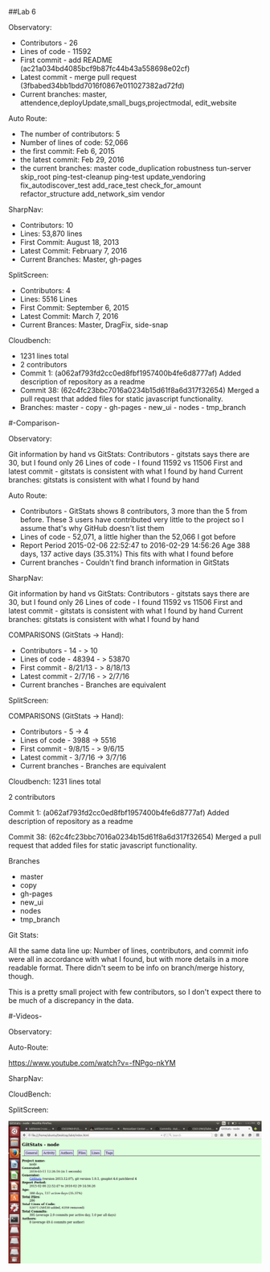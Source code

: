 ##Lab 6

Observatory:
* Contributors - 26
* Lines of code - 11592
* First commit - add README (ac21a034bd4085bcf9b87fc44b43a558698e02cf)
* Latest commit - merge pull request (3fbabed34bb1bdd7016f0867e011027382ad72fd)
* Current branches: master, attendence,deployUpdate,small_bugs,projectmodal,
  edit_website


Auto Route:
* The number of contributors: 5
* Number of lines of code: 52,066
* the first commit: Feb 6, 2015
* the latest commit: Feb 29, 2016
* the current branches: master code_duplication robustness tun-server skip_root ping-test-cleanup ping-test update_vendoring fix_autodiscover_test add_race_test check_for_amount refactor_structure add_network_sim vendor

SharpNav:
  * Contributors:  10
  * Lines:  53,870 lines
  * First Commit: August 18, 2013
  * Latest Commit: February 7, 2016
  * Current Branches: Master, gh-pages
  
SplitScreen:
  * Contributors: 4
  * Lines: 5516 Lines
  * First Commit: September 6, 2015
  * Latest Commit: March 7, 2016
  * Current Brances: Master, DragFix, side-snap

Cloudbench:
* 1231 lines total
* 2 contributors
* Commit 1: (a062af793fd2cc0ed8fbf1957400b4fe6d8777af) Added description of repository as a readme
* Commit 38: (62c4fc23bbc7016a0234b15d61f8a6d317f32654) Merged a pull request that added files for static javascript functionality.
* Branches: master - copy - gh-pages - new_ui - nodes - tmp_branch

#-Comparison-

Observatory:

Git information by hand vs GitStats:
Contributors - gitstats says there are 30, but I found only 26
Lines of code - I found 11592 vs 11506
First and latest commit - gitstats is consistent with what I found by hand
Current branches: gitstats is consistent with what I found by hand

Auto Route:
* Contributors - GitStats shows 8 contributors, 3 more than the 5 from before.  These 3 users have contributed very little to the project so I assume that's why GitHub doesn't list them
* Lines of code - 52,071, a little higher than the 52,066 I got before
* Report Period
  2015-02-06 22:52:47 to 2016-02-29 14:56:26
  Age
  388 days, 137 active days (35.31%)
  This fits with what I found before
* Current branches - Couldn't find branch information in GitStats

SharpNav:

Git information by hand vs GitStats:
Contributors - gitstats says there are 30, but I found only 26
Lines of code - I found 11592 vs 11506
First and latest commit - gitstats is consistent with what I found by hand
Current branches: gitstats is consistent with what I found by hand

COMPARISONS (GitStats -> Hand):
 * Contributors - 14 - > 10
 * Lines of code -  48394 - > 53870
 * First commit - 8/21/13 - > 8/18/13
 * Latest commit - 2/7/16 - > 2/7/16
 * Current branches - Branches are equivalent

SplitScreen:

COMPARISONS (GitStats -> Hand):
 * Contributors - 5 -> 4
 * Lines of code -  3988 -> 5516
 * First commit - 9/8/15 - > 9/6/15
 * Latest commit - 3/7/16 -> 3/7/16
 * Current branches - Branches are equivalent

Cloudbench:
1231 lines total

2 contributors

Commit 1: (a062af793fd2cc0ed8fbf1957400b4fe6d8777af) Added description of repository as a readme

Commit 38: (62c4fc23bbc7016a0234b15d61f8a6d317f32654) Merged a pull request that added files for static javascript functionality.

Branches
- master
- copy
- gh-pages
- new_ui
- nodes
- tmp_branch

Git Stats:

All the same data line up: Number of lines, contributors, and commit info were all in accordance with what I found, but with more details in a more readable format. There didn't seem to be info on branch/merge history, though. 

This is a pretty small project with few contributors, so I don't expect there to be much of a discrepancy in the data.

#-Videos-

Observatory:

<put youtube link here>

Auto-Route:

https://www.youtube.com/watch?v=-fNPgo-nkYM

SharpNav:

<put youtube link here>

CloudBench:

<put youtube link here>

SplitScreen:

<put youtube link here>

![gitstats](/images/gitstats.png)
